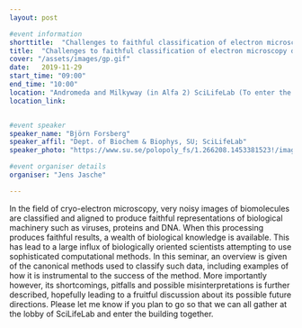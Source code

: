 ```yaml
---
layout: post

#event information
shorttitle:  "Challenges to faithful classification of electron microscopy data of biological molecules"
title:  "Challenges to faithful classification of electron microscopy data of biological molecules - are current methods telling us what we think they are?"
cover: "/assets/images/gp.gif"
date:   2019-11-29
start_time: "09:00"
end_time: "10:00"
location: "Andromeda and Milkyway (in Alfa 2) SciLifeLab (To enter the building, please talk to the reception at the lobby to contact either Björn Forsberg or Arne Elofsson)"
location_link: 


#event speaker
speaker_name: "Björn Forsberg"
speaker_affil: "Dept. of Biochem & Biophys, SU; SciLifeLab"
speaker_photo: "https://www.su.se/polopoly_fs/1.266208.1453381523!/image/image.png_gen/derivatives/person_260/image.png"

#event organiser details
organiser: "Jens Jasche"

---
```

In the field of cryo-electron microscopy, very noisy images of biomolecules are classified and aligned to produce faithful representations of biological machinery such as viruses, proteins and DNA. When this processing produces faithful results, a wealth of biological knowledge is available. This has lead to a large influx of biologically oriented scientists attempting to use sophisticated computational methods. In this seminar, an overview is given of the canonical methods used to classify such data, including examples of how it is instrumental to the success of the method. More importantly however, its shortcomings, pitfalls and possible misinterpretations is further described, hopefully leading to a fruitful discussion about its possible future directions.
Please let me know if you plan to go so that we can all gather at the lobby of SciLifeLab and enter the building together.

